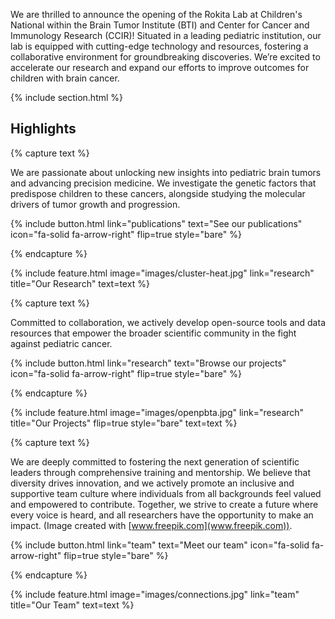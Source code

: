---
---

We are thrilled to announce the opening of the Rokita Lab at Children's National within the Brain Tumor Institute (BTI) and Center for Cancer and Immunology Research (CCIR)! Situated in a leading pediatric institution, our lab is equipped with cutting-edge technology and resources, fostering a collaborative environment for groundbreaking discoveries. We’re excited to accelerate our research and expand our efforts to improve outcomes for children with brain cancer.


{% include section.html %}

## Highlights

{% capture text %}

We are passionate about unlocking new insights into pediatric brain tumors and advancing precision medicine. We investigate the genetic factors that predispose children to these cancers, alongside studying the molecular drivers of tumor growth and progression. 

{%
  include button.html
  link="publications"
  text="See our publications"
  icon="fa-solid fa-arrow-right"
  flip=true
  style="bare"
%}

{% endcapture %}

{%
  include feature.html
  image="images/cluster-heat.jpg"
  link="research"
  title="Our Research"
  text=text
%}

{% capture text %}

Committed to collaboration, we actively develop open-source tools and data resources that empower the broader scientific community in the fight against pediatric cancer.

{%
  include button.html
  link="research"
  text="Browse our projects"
  icon="fa-solid fa-arrow-right"
  flip=true
  style="bare"
%}

{% endcapture %}

{%
  include feature.html
  image="images/openpbta.jpg"
  link="research"
  title="Our Projects"
  flip=true
  style="bare"
  text=text
%}

{% capture text %}

We are deeply committed to fostering the next generation of scientific leaders through comprehensive training and mentorship. We believe that diversity drives innovation, and we actively promote an inclusive and supportive team culture where individuals from all backgrounds feel valued and empowered to contribute. Together, we strive to create a future where every voice is heard, and all researchers have the opportunity to make an impact. (Image created with [www.freepik.com](www.freepik.com)).


{%
  include button.html
  link="team"
  text="Meet our team"
  icon="fa-solid fa-arrow-right"
  flip=true
  style="bare"
%}

{% endcapture %}

{%
  include feature.html
  image="images/connections.jpg"
  link="team"
  title="Our Team"
  text=text
%}
